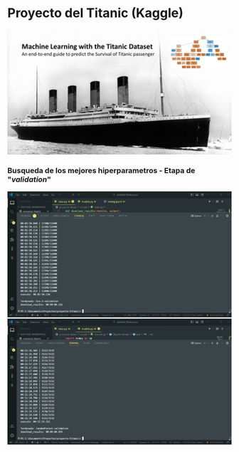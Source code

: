 # Proyecto del Titanic (Kaggle)
![Titanic](src/titanic-cover.png)

### Busqueda de los mejores hiperparametros - Etapa de "*validation*"
![Knn](src/knn-validation-run.png)
![Random Forest](src/rf-validation-run.png)